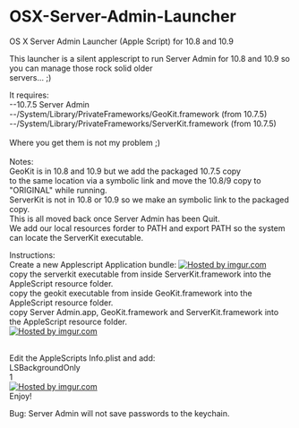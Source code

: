 OSX-Server-Admin-Launcher
=========================

OS X Server Admin Launcher (Apple Script) for 10.8 and 10.9<BR>

This launcher is a silent applescript to run Server Admin for 10.8 and 10.9 so you can manage those rock solid older<BR> servers... ;)<BR>

It requires:<BR>
--10.7.5 Server Admin<BR>
--/System/Library/PrivateFrameworks/GeoKit.framework (from 10.7.5)<BR>
--/System/Library/PrivateFrameworks/ServerKit.framework (from 10.7.5)<BR>
<BR>
Where you get them is not my problem ;)<BR>
<BR>
Notes:<BR>
GeoKit is in 10.8 and 10.9 but we add the packaged 10.7.5 copy<BR> 
to the same location via a symbolic link and move the 10.8/9 copy to "ORIGINAL" while running.<BR>
ServerKit is not in 10.8 or 10.9 so we make an symbolic link to the packaged copy.<BR>
This is all moved back once Server Admin has been Quit.<BR>
We add our local resources forder to PATH and export PATH so the system can locate the ServerKit executable.<BR>








Instructions:<BR>
Create a new Applescript Application bundle:
<a href="http://imgur.com/MG2sT4E"><img src="http://i.imgur.com/MG2sT4E.png" title="Hosted by imgur.com"/></a><BR>
copy the serverkit executable from inside ServerKit.framework into the AppleScript resource folder.<BR>
copy the geokit executable from inside GeoKit.framework into the AppleScript resource folder.<BR>
copy Server Admin.app, GeoKit.framework and ServerKit.framework into the AppleScript resource folder.<BR>
<a href="http://imgur.com/smueIzo"><img src="http://i.imgur.com/smueIzo.png" title="Hosted by imgur.com"/></a><BR>

<BR>
Edit the AppleScripts Info.plist and add:<BR>
<key>LSBackgroundOnly</key><BR>
<string>1</string><BR>
<a href="http://imgur.com/0nNL2aZ"><img src="http://i.imgur.com/0nNL2aZ.png" title="Hosted by imgur.com"/></a><BR>
Enjoy!

Bug:
Server Admin will not save passwords to the keychain.
